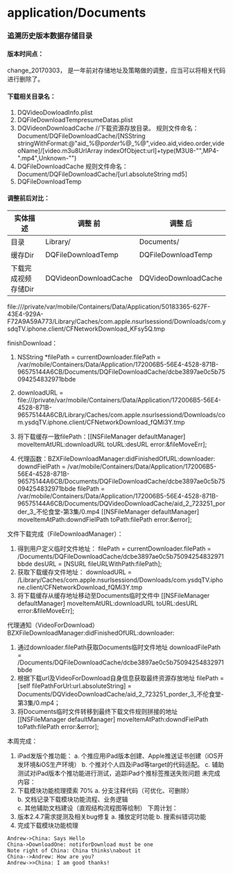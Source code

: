 # application/Documents

### 追溯历史版本数据存储目录

#### 版本时间点： 
change_20170303， 是一年前对存储地址及策略做的调整，应当可以将相关代码进行删除了。

#### 下载相关目录名：
1. DQVideoDowloadInfo.plist
2. DQFileDownloadTempresumeDatas.plist
3. DQVideonDownloadCache  //下载资源存放目录。
    规则文件命名：
    Document/DQFileDownloadCache/[NSString stringWithFormat:@"aid_%@_porder_%@_%@",video.aid,video.order,videoName]/[video.m3u8UrlArray indexOfObject:url]+type(M3U8-"",MP4-".mp4",Unknown-"")
4. DQFileDownloadCache
    规则文件命名：
    Document/DQFileDownloadCache/[url.absoluteString md5]
5. DQFileDownloadTemp


#### 调整前后对比：

实体描述 | 调整 前 | 调整 后
-------- | ------ | ------
目录 | Library/ | Documents/
缓存Dir | DQFileDownloadTemp | DQFileDownloadTemp 
下载完成视频存储Dir | DQVideonDownloadCache | DQVideoDownloadCache




file:///private/var/mobile/Containers/Data/Application/50183365-627F-43E4-929A-F72A9A59A773/Library/Caches/com.apple.nsurlsessiond/Downloads/com.ysdqTV.iphone.client/CFNetworkDownload_KFsy5Q.tmp




finishDownload：

1. NSString *filePath =  currentDownloader.filePath = /var/mobile/Containers/Data/Application/172006B5-56E4-4528-871B-96575144A6CB/Documents/DQFileDownloadCache/dcbe3897ae0c5b75094254832971bbde
2. downloadURL = file:///private/var/mobile/Containers/Data/Application/172006B5-56E4-4528-871B-96575144A6CB/Library/Caches/com.apple.nsurlsessiond/Downloads/com.ysdqTV.iphone.client/CFNetworkDownload_fQMi3Y.tmp

3. 将下载缓存一致filePath：[[NSFileManager defaultManager] moveItemAtURL:downloadURL toURL:desURL error:&fileMoveErr]; 
4. 代理函数：BZXFileDownloadManager:didFinishedOfURL:downloader:
    downdFielPath =  /var/mobile/Containers/Data/Application/172006B5-56E4-4528-871B-96575144A6CB/Documents/DQFileDownloadCache/dcbe3897ae0c5b75094254832971bbde
    filePath = /var/mobile/Containers/Data/Application/172006B5-56E4-4528-871B-96575144A6CB/Documents/DQVideoDownloadCache/aid_2_723251_porder_3_不伦食堂-第3集/0.mp4
    [[NSFileManager defaultManager] moveItemAtPath:downdFielPath toPath:filePath error:&error];
    
    
文件下载完成（FileDownloadManager）：

1. 得到用户定义临时文件地址：
    filePath =  currentDownloader.filePath = /Documents/DQFileDownloadCache/dcbe3897ae0c5b75094254832971bbde
    desURL  = [NSURL fileURLWithPath:filePath];
2. 获取下载缓存文件地址：
    downloadURL = /Library/Caches/com.apple.nsurlsessiond/Downloads/com.ysdqTV.iphone.client/CFNetworkDownload_fQMi3Y.tmp
3. 将下载缓存从缓存地址移动至Documents临时文件中
    [[NSFileManager defaultManager] moveItemAtURL:downloadURL toURL:desURL error:&fileMoveErr]; 


代理通知（VideoForDownload）BZXFileDownloadManager:didFinishedOfURL:downloader:

1. 通过downloader.filePath获取Documents临时文件地址
  downloadFilePath = /Documents/DQFileDownloadCache/dcbe3897ae0c5b75094254832971bbde
2. 根据下载url及VideoForDownload自身信息获取最终资源存放地址
  filePath      = [self filePathForUrl:url.absoluteString] = Documents/DQVideoDownloadCache/aid_2_723251_porder_3_不伦食堂-第3集/0.mp4；
3. 将Documents临时文件转移到最终下载文件规则拼接的地址
 [[NSFileManager defaultManager] moveItemAtPath:downdFielPath toPath:filePath error:&error];
 
 
 
 
 
 
 
 
 
 
 
 
 
本周完成：
1. iPad发版个推功能：
    a. 个推应用iPad版本创建、Apple推送证书创建（iOS开发环境&iOS生产环境）
    b. 个推对个人四及iPad等target的代码适配。
    c. 辅助测试对iPad版本个推功能进行测试，追踪iPad个推标签推送失败问题
未完成内容：
2. 下载模块功能梳理摸索 70%
    a. 分支注释代码（可优化、可删除）      
    b. 文档记录下载模块功能流程、业务逻辑     
    c. 其他辅助文档建设（直观结构流程图等绘制）
下周计划：
1. 版本2.4.7需求提测及相关bug修复
    a. 播放定时功能
    b. 搜索纠错词功能
2. 完成下载模块功能梳理

 





```sequence
Andrew->China: Says Hello
China->DownloadOne: notiforDownload must be one 
Note right of China: China thinks\nabout it
China-->Andrew: How are you?
Andrew->>China: I am good thanks!
```

